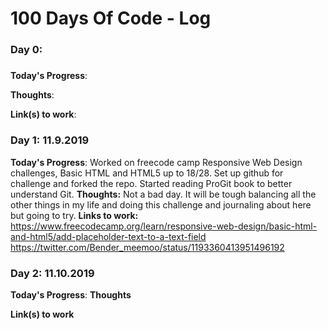# 100 Days Of Code - Log

### Day 0: 
##### 

**Today's Progress**: 

**Thoughts**: 

**Link(s) to work**:

### Day 1: 11.9.2019
**Today's Progress**: 
Worked on freecode camp Responsive Web Design challenges, Basic HTML and HTML5 up to 18/28. 
Set up github for challenge and forked the repo. Started reading ProGit book to better understand Git. 
**Thoughts:** 
Not a bad day. It will be tough balancing all the other things in my life and doing this challenge and journaling about here but going to try.
**Links to work:** 
https://www.freecodecamp.org/learn/responsive-web-design/basic-html-and-html5/add-placeholder-text-to-a-text-field
https://twitter.com/Bender_meemoo/status/1193360413951496192

### Day 2: 11.10.2019

**Today's Progress**: 
**Thoughts** 

**Link(s) to work**

